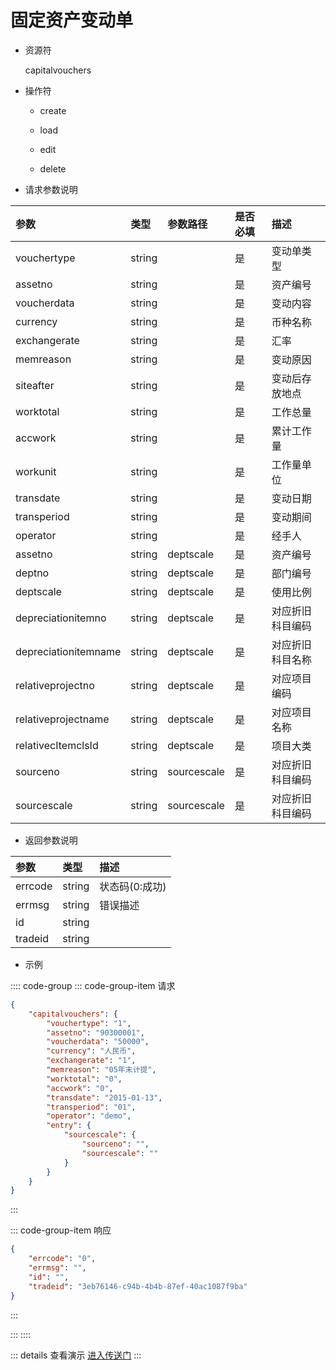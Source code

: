 # 固定资产变动单

- 资源符

  capitalvouchers
  
- 操作符

  - create <Badge type="tip" text="v1" vertical="top" />

  - load <Badge type="tip" text="v2" vertical="top" />

  - edit <Badge type="tip" text="v2" vertical="top" />

  - delete <Badge type="tip" text="v2" vertical="top" />

- 请求参数说明

|参数|类型|参数路径|是否必填|描述|
|:-|:-|:-|:-|:-|
|vouchertype|string||是|变动单类型|
|assetno|string||是|资产编号|
|voucherdata|string||是|变动内容|
|currency|string||是|币种名称|
|exchangerate|string||是|汇率|
|memreason|string||是|变动原因|
|siteafter|string||是|变动后存放地点|
|worktotal|string||是|工作总量|
|accwork|string||是|累计工作量|
|workunit|string||是|工作量单位|
|transdate|string||是|变动日期|
|transperiod|string||是|变动期间|
|operator|string||是|经手人|
|assetno|string|deptscale|是|资产编号|
|deptno|string|deptscale|是|部门编号|
|deptscale|string|deptscale|是|使用比例|
|depreciationitemno|string|deptscale|是|对应折旧科目编码|
|depreciationitemname|string|deptscale|是|对应折旧科目名称|
|relativeprojectno|string|deptscale|是|对应项目编码|
|relativeprojectname|string|deptscale|是|对应项目名称|
|relativecItemclsId|string|deptscale|是|项目大类|
|sourceno|string|sourcescale|是|对应折旧科目编码|
|sourcescale|string|sourcescale|是|对应折旧科目编码|

- 返回参数说明

|参数|类型|描述|
|:-|:-|:-|
|errcode|string|状态码(0:成功)|
|errmsg|string|错误描述|
|id|string||
|tradeid|string||

- 示例

:::: code-group
::: code-group-item 请求

```json
{
    "capitalvouchers": {
        "vouchertype": "1",
        "assetno": "90300001",
        "voucherdata": "50000",
        "currency": "人民币",
        "exchangerate": "1",
        "memreason": "05年末计提",
        "worktotal": "0",
        "accwork": "0",
        "transdate": "2015-01-13",
        "transperiod": "01",
        "operator": "demo",
        "entry": {
            "sourcescale": {
                "sourceno": "",
                "sourcescale": ""
            }
        }
    }
}
```

:::

::: code-group-item 响应

```json
{
    "errcode": "0",
    "errmsg": "",
    "id": "",
    "tradeid": "3eb76146-c94b-4b4b-87ef-40ac1087f9ba"
}
```

:::

:::
::::

::: details 查看演示
[进入传送门](/images/erp/gif/capitalvouchers.gif)
:::
